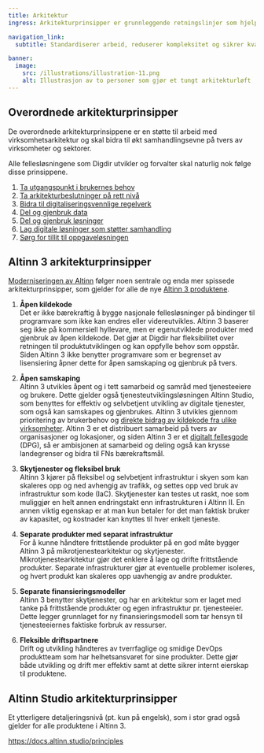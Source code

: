 ```yaml
---
title: Arkitektur
ingress: Arkitekturprinsipper er grunnleggende retningslinjer som hjelper oss å bygge robuste, skalerbare og bærekraftige løsninger.

navigation_link:
  subtitle: Standardiserer arbeid, reduserer kompleksitet og sikrer kvalitet.

banner:
  image:
    src: /illustrations/illustration-11.png
    alt: Illustrasjon av to personer som gjør et tungt arkitekturløft
---
```


## Overordnede arkitekturprinsipper

De overordnede arkitekturprinsippene er en støtte til arbeid med virksomhetsarkitektur
og skal bidra til økt samhandlingsevne på tvers av virksomheter og sektorer.

Alle fellesløsningene som Digdir utvikler og forvalter skal naturlig nok følge disse prinsippene.

1. [Ta utgangspunkt i brukernes behov](https://www.digdir.no/digital-samhandling/prinsipp-1-ta-utgangspunkt-i-brukernes-behov/1055)
2. [Ta arkitekturbeslutninger på rett nivå](https://www.digdir.no/digital-samhandling/prinsipp-2-ta-arkitekturbeslutninger-pa-rett-niva/1056)
3. [Bidra til digitaliseringsvennlige regelverk](https://www.digdir.no/digital-samhandling/prinsipp-3-bidra-til-digitaliseringsvennlige-regelverk/1057)
4. [Del og gjenbruk data](https://www.digdir.no/digital-samhandling/prinsipp-4-del-og-gjenbruk-data/1061)
5. [Del og gjenbruk løsninger](https://www.digdir.no/digital-samhandling/prinsipp-5-del-og-gjenbruk-losninger/1062)
6. [Lag digitale løsninger som støtter samhandling](https://www.digdir.no/digital-samhandling/prinsipp-6-lag-digitale-losninger-som-stotter-samhandling/1063)
7. [Sørg for tillit til oppgaveløsningen](https://www.digdir.no/digital-samhandling/prinsipp-7-sorg-tillit-til-oppgavelosningen/1064)


## Altinn 3 arkitekturprinsipper

[Moderniseringen av Altinn](https://samarbeid.digdir.no/altinn/modernisering-av-altinn/2331) følger noen sentrale og enda mer spissede arkitekturprinsipper,
som gjelder for alle de nye [Altinn 3 produktene](https://samarbeid.digdir.no/altinn/produktene-i-altinn-3/2345).

1.  **Åpen kildekode**  
Det er ikke bærekraftig å bygge nasjonale fellesløsninger på bindinger til programvare som ikke kan endres eller videreutvikles. Altinn 3 baserer seg ikke på kommersiell hyllevare, men er egenutviklede produkter med gjenbruk av åpen kildekode. Det gjør at Digdir har fleksibilitet over retningen til produktutviklingen og kan oppfylle behov som oppstår. Siden Altinn 3 ikke benytter programvare som er begrenset av lisensiering åpner dette for åpen samskaping og gjenbruk på tvers.

2. **Åpen samskaping**  
Altinn 3 utvikles åpent og i tett samarbeid og samråd med tjenesteeiere og brukere. Dette gjelder også tjenesteutviklingsløsningen Altinn Studio, som benyttes for effektiv og selvbetjent utvikling av digitale tjenester, som også kan samskapes og gjenbrukes. Altinn 3 utvikles gjennom prioritering av brukerbehov og [direkte bidrag av kildekode fra ulike virksomheter](https://github.com/search?q=org%3AAltinn+label%3Aexternal-contribution-%E2%9D%A4%EF%B8%8F&type=pullrequests).
Altinn 3 er et distribuert samarbeid på tvers av organisasjoner og lokasjoner, og siden Altinn 3 er et [digitalt fellesgode](https://www.digitalpublicgoods.net/digital-public-goods) (DPG), så er ambisjonen at samarbeid og deling også kan krysse landegrenser og bidra til FNs bærekraftsmål.

3. **Skytjenester og fleksibel bruk**  
Altinn 3 kjører på fleksibel og selvbetjent infrastruktur i skyen som kan skaleres opp og ned avhengig av trafikk, og settes opp ved bruk av infrastruktur som kode (IaC). Skytjenester kan testes ut raskt, noe som muliggjør en helt annen endringstakt enn infrastrukturen i Altinn II. En annen viktig egenskap er at man kun betaler for det man faktisk bruker av kapasitet, og kostnader kan knyttes til hver enkelt tjeneste.

4. **Separate produkter med separat infrastruktur**  
For å kunne håndtere frittstående produkter på en god måte bygger Altinn 3 på mikrotjenestearkitektur og skytjenester. Mikrotjenestearkitektur gjør det enklere å lage og drifte frittstående produkter. Separate infrastrukturer gjør at eventuelle problemer isoleres, og hvert produkt kan skaleres opp uavhengig av andre produkter. 

5. **Separate finansieringsmodeller**  
Altinn 3 benytter skytjenester, og har en arkitektur som er laget med tanke på frittstående produkter og egen infrastruktur pr. tjenesteeier. Dette legger grunnlaget for ny finansieringsmodell som tar hensyn til tjenesteeiernes faktiske forbruk av ressurser.

6. **Fleksible driftspartnere**  
Drift og utvikling håndteres av tverrfaglige og smidige DevOps produktteam som har helhetsansvaret for sine produkter.
Dette gjør både utvikling og drift mer effektiv samt at dette sikrer internt eierskap til produktene.



## Altinn Studio arkitekturprinsipper

Et ytterligere detaljeringsnivå (pt. kun på engelsk), som i stor grad også gjelder for alle produktene i Altinn 3.

https://docs.altinn.studio/principles
